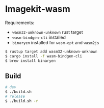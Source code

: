 # Imagekit-wasm

Requirements:

- `wasm32-unknown-unknown` rust target
- `wasm-bindgen-cli` installed
- `binaryen` installed for `wasm-opt` and `wasm2js`

```sh
$ rustup target add wasm32-unknown-unknown
$ cargo install -f wasm-bindgen-cli
$ brew install binaryen
```

## Build

```sh
# dev
$ ./build.sh
# release
$ ./build.sh -r
```
